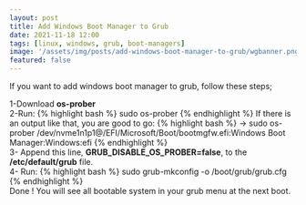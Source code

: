 ```yaml
---
layout: post
title: Add Windows Boot Manager to Grub
date: 2021-11-18 12:00
tags: [linux, windows, grub, boot-managers]
image: '/assets/img/posts/add-windows-boot-manager-to-grub/wgbanner.png'
featured: false
---
```

If you want to add windows boot manager to grub, follow these steps;

1-Download **os-prober**<br>
2-Run:
{% highlight bash %}
sudo os-prober
{% endhighlight %}
If there is an output like that, you are good to go:
{% highlight bash %}
-> sudo os-prober
/dev/nvme1n1p1@/EFI/Microsoft/Boot/bootmgfw.efi:Windows Boot Manager:Windows:efi
{% endhighlight %}
<br>
3- Append this line, **GRUB_DISABLE_OS_PROBER=false**, to the **/etc/default/grub** file.<br>
4- Run: 
{% highlight bash %}
sudo grub-mkconfig -o /boot/grub/grub.cfg
{% endhighlight %}
<br>
Done ! You will see all bootable system in your grub menu at the next boot.
